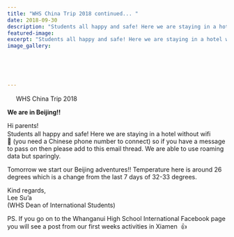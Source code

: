 ```yaml
---
title: "WHS China Trip 2018 continued... ️"
date: 2018-09-30
description: "Students all happy and safe! Here we are staying in a hotel without wifi so if you have a message to pass on then please..."
featured-image: 
excerpt: "Students all happy and safe! Here we are staying in a hotel without wifi so if you have a message to pass on then please add to this email thread."
image_gallery:
	
	
	
	
	
---
```


<p><span class="_5mfr _47e3"><img class="img" src="https://static.xx.fbcdn.net/images/emoji.php/v9/fc6/1/16/1f1e8_1f1f3.png" alt="" width="16" height="16" /></span>&nbsp;WHS China Trip 2018&nbsp;&nbsp;<span class="_5mfr _47e3"><img class="img" src="https://static.xx.fbcdn.net/images/emoji.php/v9/fb6/1/16/2708.png" alt="" width="16" height="16" /></span></p>
<p><strong>We are in Beijing!!</strong></p>
<p>Hi parents!&nbsp;<span class="text_exposed_show"><br />Students all happy and safe! Here we are staying in a hotel without wifi&nbsp;<span class="_5mfr _47e3"><img class="img" src="https://static.xx.fbcdn.net/images/emoji.php/v9/fd4/1/16/1f606.png" alt="" width="16" height="16" /><span class="_7oe"></span></span>&nbsp;(you need a Chinese phone number to connect) so if you have a message to pass on then please add to this email thread. We are able to use roaming data but sparingly.</span></p>
<div class="text_exposed_show">
<p>Tomorrow we start our Beijing adventures!! Temperature here is around 26 degrees which is a change from the last 7 days of 32-33 degrees.</p>
<p>Kind regards,<br />Lee Su&rsquo;a<br />(WHS Dean of International Students)</p>
<p>PS. If you go on to the Whanganui High School International Facebook page you will see a post from our first weeks activities in Xiamen&nbsp; 👍</p>
</div>

